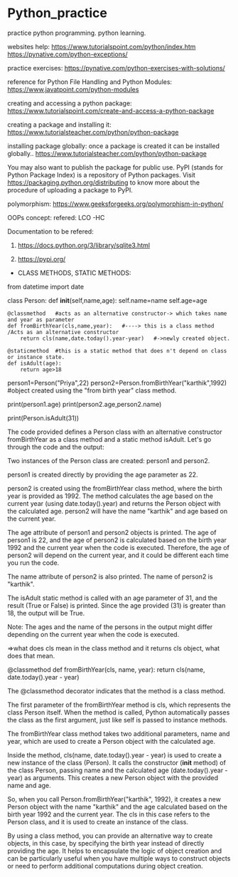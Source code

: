 # Python_practice
practice python programming.
python learning.

websites help:
https://www.tutorialspoint.com/python/index.htm
https://pynative.com/python-exceptions/


practice exercises:
https://pynative.com/python-exercises-with-solutions/


reference for Python File Handling and Python Modules:
https://www.javatpoint.com/python-modules


creating and accessing a python package:
https://www.tutorialspoint.com/create-and-access-a-python-package


creating a package and installing it:
https://www.tutorialsteacher.com/python/python-package

installing package globally:
once a package is created it can be installed globally..
https://www.tutorialsteacher.com/python/python-package



You may also want to publish the package for public use. PyPI (stands for Python Package Index) is a repository of Python packages. Visit https://packaging.python.org/distributing to know more about the procedure of uploading a package to PyPI.



polymorphism:
https://www.geeksforgeeks.org/polymorphism-in-python/


OOPs concept:
refered: LCO -HC


Documentation to be refered:
1.  https://docs.python.org/3/library/sqlite3.html

2.  https://pypi.org/



* CLASS METHODS, STATIC METHODS:

from datetime import date

class Person:
    def __init__(self,name,age):
        self.name=name
        self.age=age



    @classmethod   #acts as an alternative constructor-> which takes name and year as parameter
    def fromBirthYear(cls,name,year):   #----> this is a class method /Acts as an alternative constructor
        return cls(name,date.today().year-year)   #->newly created object.

    @staticmethod  #this is a static method that does n't depend on class or instance state.
    def isAdult(age):
        return age>18

person1=Person("Priya",22)
person2=Person.fromBirthYear("karthik",1992)  #object created using the "from birth year" class method.

print(person1.age)
print(person2.age,person2.name)

print(Person.isAdult(31))



The code provided defines a Person class with an alternative constructor fromBirthYear as a class method and a static method isAdult. Let's go through the code and the output:

Two instances of the Person class are created: person1 and person2.

person1 is created directly by providing the age parameter as 22.

person2 is created using the fromBirthYear class method, where the birth year is provided as 1992. The method calculates the age based on the current year (using date.today().year) and returns the Person object with the calculated age. person2 will have the name "karthik" and age based on the current year.

The age attribute of person1 and person2 objects is printed. The age of person1 is 22, and the age of person2 is calculated based on the birth year 1992 and the current year when the code is executed. Therefore, the age of person2 will depend on the current year, and it could be different each time you run the code.

The name attribute of person2 is also printed. The name of person2 is "karthik".

The isAdult static method is called with an age parameter of 31, and the result (True or False) is printed. Since the age provided (31) is greater than 18, the output will be True.

Note: The ages and the name of the persons in the output might differ depending on the current year when the code is executed.



=>what does cls mean in the class method 
and it returns cls object, what does that mean.


@classmethod
def fromBirthYear(cls, name, year):
    return cls(name, date.today().year - year)

    

The @classmethod decorator indicates that the method is a class method.

The first parameter of the fromBirthYear method is cls, which represents the class Person itself. When the method is called, Python automatically passes the class as the first argument, just like self is passed to instance methods.

The fromBirthYear class method takes two additional parameters, name and year, which are used to create a Person object with the calculated age.

Inside the method, cls(name, date.today().year - year) is used to create a new instance of the class (Person). It calls the constructor (__init__ method) of the class Person, passing name and the calculated age (date.today().year - year) as arguments. This creates a new Person object with the provided name and age.

So, when you call Person.fromBirthYear("karthik", 1992), it creates a new Person object with the name "karthik" and the age calculated based on the birth year 1992 and the current year. The cls in this case refers to the Person class, and it is used to create an instance of the class.

By using a class method, you can provide an alternative way to create objects, in this case, by specifying the birth year instead of directly providing the age. It helps to encapsulate the logic of object creation and can be particularly useful when you have multiple ways to construct objects or need to perform additional computations during object creation.

